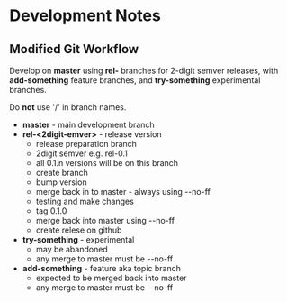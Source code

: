 # Development Notes

## Modified Git Workflow

Develop on **master** using **rel-<semver>** branches for 2-digit semver releases, with **add-something** feature branches, and **try-something** experimental branches.

Do **not** use '/' in branch names.

* **master** - main development branch
* **rel-<2digit-emver>** - release version
    - release preparation branch
    - 2digit semver e.g. rel-0.1
    - all 0.1.n versions will be on this branch
    - create branch
    - bump version
    - merge back in to master - always using --no-ff
    - testing and make changes
    - tag 0.1.0
    - merge back into master using --no-ff
    - create relese on github
* **try-something** - experimental
  - may be abandoned
  - any merge to master must be --no-ff 
* **add-something** - feature aka topic branch
  - expected to be merged back into master
  - any merge to master must be --no-ff
